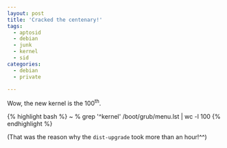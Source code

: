 ```yaml
---
layout: post
title: 'Cracked the centenary!'
tags:
  - aptosid
  - debian
  - junk
  - kernel
  - sid
categories:
  - debian
  - private

---
```


Wow, the new kernel is the 100<sup>th</sup>.




{% highlight bash %}
~ % grep '^kernel' /boot/grub/menu.lst | wc -l
100
{% endhighlight %}



(That was the reason why the  `dist-upgrade`  took more than an hour!^^)
